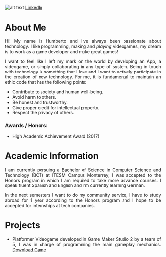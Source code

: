 ![alt text](HumbertoGlez.github.io/images/Me.jpg "That's me!")
[LinkedIn](https://www.linkedin.com/in/humberto-gonz%C3%A1lez-s%C3%A1nchez-5649a1153/)


About Me
======

<style>
body {
text-align: justify}
</style>

Hi! My name is Humberto and I've always been passionate about technology. I like programming, making and *playing* videogames, my dream is to work as a game developer and make great games!

I want to feel like I left my mark on the world by developing an App, a videogame, or simply collaborating in any type of system. Being in touch with technology is something that I love and I want to actively participate in the creation of new technology.
For me, it is fundamental to maintain an ethic code that has the following points:
  * Contribute to society and human well-being.
  * Avoid harm to others.
  * Be honest and trustworthy.
  * Give proper credit for intellectual property.
  * Respect the privacy of others.

### Awards / Honors:
  * High Academic Achievement Award (2017)



Academic Information
======

I am currently persuing a Bachelor of Science in Computer Science and Technology (BCT) at ITESM Campus Monterrey, I was accepted to the Honors program in which I am required to take more advance courses.
I speak fluent Spanish and English and I'm currently learning German.


In the next semesters I want to do my community service, I have to study abroad for 1 year according to the Honors program and I hope to be accepted for internships at tech companies.



Projects
======

  * Platformer Videogame developed in Game Maker Studio 2 by a team of 5, I was in charge of programming the main gameplay mechanics. [Download Game](https://drive.google.com/file/d/1ZZhBhnV2yWVs5YtEzH2xrXXekUrzskKw/view?usp=sharing)
